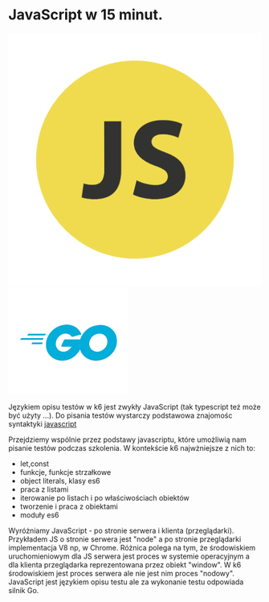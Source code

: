 # JavaScript w 15 minut.

![js](img/js.png)
![go](img/go.png)

Językiem opisu testów w k6 jest zwykły JavaScript (tak typescript też może być użyty ...). Do pisania testów wystarczy podstawowa znajomośc syntaktyki [javascript](https://learnxinyminutes.com/)

Przejdziemy wspólnie przez podstawy javascriptu, które umożliwią nam pisanie testów podczas szkolenia. W kontekście k6 najwżniejsze z nich to:

- let,const
- funkcje, funkcje strzałkowe
- object literals, klasy es6
- praca z listami
- iterowanie po listach i po właściwościach obiektów
- tworzenie i praca z obiektami
- moduły es6

Wyróżniamy JavaScript - po stronie serwera i klienta (przeglądarki). Przykładem JS o stronie serwera jest "node" a po stronie przeglądarki implementacja V8 np, w Chrome. Różnica polega na tym, że środowiskiem uruchomieniowym dla JS serwera jest proces w systemie operacyjnym a dla klienta przeglądarka reprezentowana przez obiekt "window". W k6 środowiskiem jest proces serwera ale nie jest nim proces "nodowy". JavaScript jest językiem opisu testu ale za wykonanie testu odpowiada silnik Go.
